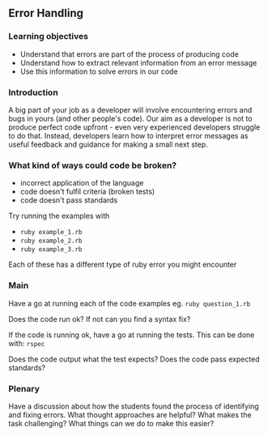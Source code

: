 ## Error Handling

### Learning objectives
  * Understand that errors are part of the process of producing code
  * Understand how to extract relevant information from an error message
  * Use this information to solve errors in our code

### Introduction
  A big part of your job as a developer will involve encountering errors and bugs in yours (and other people's code). Our aim as a developer is not to produce perfect code upfront - even very experienced developers struggle to do that. Instead, developers learn how to interpret error messages as useful feedback and guidance for making a small next step.

### What kind of ways could code be broken?

   - incorrect application of the language
   - code doesn't fulfil criteria (broken tests)
   - code doesn't pass standards

Try running the examples with
- `ruby example_1.rb`
- `ruby example_2.rb`
- `ruby example_3.rb`

Each of these has a different type of ruby error you might encounter

### Main

Have a go at running each of the code examples eg.
`ruby question_1.rb`

Does the code run ok? If not can you find a syntax fix?

If the code is running ok, have a go at running the tests. This can be done with:
`rspec`

Does the code output what the test expects?
Does the code pass expected standards?

### Plenary

Have a discussion about how the students found the process of identifying and fixing errors. What thought approaches are helpful?
What makes the task challenging? What things can we do to make this easier?
